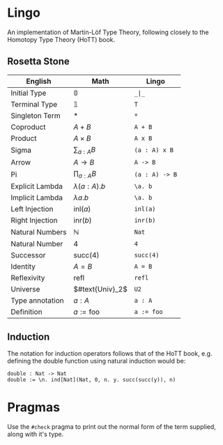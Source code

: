 # Lingo

An implementation of Martin-Löf Type Theory, following closely to the Homotopy Type Theory (HoTT) book.

## Rosetta Stone

| English          | Math                 | Lingo            |
|------------------|----------------------|------------------|
| Initial Type     | $\mathbb{0}$         | `_\|_`           |
| Terminal Type    | $\mathbb{1}$         | `T`              |
| Singleton Term   | $\ast$               | `*`              |
| Coproduct        | $A + B$              | `A + B`          |
| Product          | $A \times B$         | `A x B`          |
| Sigma            | $\sum_{a : A} B$     | `(a : A) x B`    |
| Arrow            | $A \rightarrow B$    | `A -> B`         |
| Pi               | $\prod_{a : A} B$    | `(a : A) -> B`   |
| Explicit Lambda  | $\lambda (a : A). b$ | `\a. b`          |
| Implicit Lambda  | $\lambda a. b$       | `\a. b`          |
| Left Injection   | $\text{inl}(a)$      | `inl(a)`         |
| Right Injection  | $\text{inr}(b)$      | `inr(b)`         |
| Natural Numbers  | $\mathbb{N}$         | `Nat`            |
| Natural Number   | $4$                  | `4`              |
| Successor        | $\text{succ}(4)$     | `succ(4)`        |
| Identity         | $A = B$              | `A = B`          |
| Reflexivity      | $\text{refl}$        | `refl`           |
| Universe         | $#text{Univ}_2$      | `U2`             |
| Type annotation  | $a : A$              | `a : A`          |
| Definition       | $a := \text{foo}$    | `a := foo`       |

## Induction

The notation for induction operators follows that of the HoTT book, e.g. defining the double function using natural induction would be:

```
double : Nat -> Nat
double := \n. ind[Nat](Nat, 0, n. y. succ(succ(y)), n)
```

# Pragmas

Use the `#check` pragma to print out the normal form of the term supplied, along with it's type.
